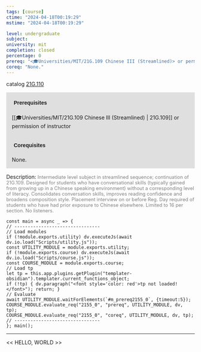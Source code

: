 ```yaml
---
tags: [course]
ctime: "2024-04-18T00:19:29"
mstime: "2024-04-18T00:19:29"

level: undergraduate
subject: 
university: mit
completion: closed
percentage: 0
prereq: "<🎓Universities/MIT/21G.109 Chinese III (Streamlined)> or permission of instructor"
coreq: "None."
---
```


catalog [21G.110](http://student.mit.edu/catalog/m21Gb.html#21G.110)

<span style="display: block; padding: 15px; background-color: rgb(100, 100, 100, 0.2);"><font id="m_prereq2155_0" style="display: block; font-family: Arial, sans-serif; font-weight: bold; padding: 5px">Prerequisites</font><br><span id="prereq2155_0">[[🎓Universities/MIT/21G.109 Chinese III (Streamlined) | 21G.109]] or permission of instructor</span></span>
<span style="display: block; padding: 15px; background-color: rgb(100, 100, 100, 0.2);"><font id="m_coreq2155_0" style="display: block; font-family: Arial, sans-serif; font-weight: bold; padding: 5px">Corequisites</font><br><span id="coreq2155_0">None.</span></span>

<font style="">Description:</font>
<font style="color: grey; font-size: 0.8rem;">Intermediate level subject in streamlined sequence; continuation of 21G.109. Designed for students who have conversational skills (typically gained from growing up in a Chinese speaking environment) without a corresponding level of literacy. Consolidates conversation skills, improves reading confidence and broadens composition style. Placement interview on or before Reg. Day required of students who have had prior exposure to Chinese elsewhere. Limited to 16 per section. No listeners.</font>

```dataviewjs
const main = async _ => {
// --------------------------------
// Load modules
if (!module.exports.utility) dv.executeJs(await dv.io.load("Scripts/utility.js"));
const UTILITY_MODULE = module.exports.utility;
if (!module.exports.course) dv.executeJs(await dv.io.load("Scripts/course.js"));
const COURSE_MODULE = module.exports.course;
// Load tp
let tp = this.app.plugins.getPlugin("templater-obsidian").templater.current_functions_object;
if (!tp) { dv.paragraph("<font style='color: red'>tp not loaded!</font>"); return; }
// Evaluate
await UTILITY_MODULE.waitForElements(`#m_prereq2155_0`, {timeout:5});
COURSE_MODULE.evaluate_req("2155_0", "prereq", UTILITY_MODULE, dv, tp);
COURSE_MODULE.evaluate_req("2155_0", "coreq", UTILITY_MODULE, dv, tp);
// --------------------------------
}; main();
```

---

<< HELLO, WORLD >>
